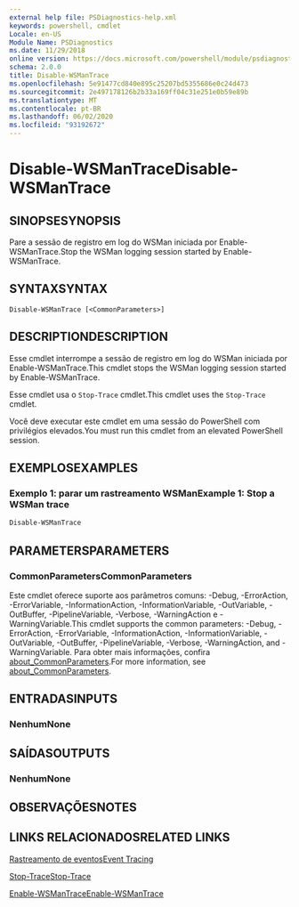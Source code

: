 ```yaml
---
external help file: PSDiagnostics-help.xml
keywords: powershell, cmdlet
Locale: en-US
Module Name: PSDiagnostics
ms.date: 11/29/2018
online version: https://docs.microsoft.com/powershell/module/psdiagnostics/disable-wsmantrace?view=powershell-7&WT.mc_id=ps-gethelp
schema: 2.0.0
title: Disable-WSManTrace
ms.openlocfilehash: 5e91477cd840e895c25207bd5355686e0c24d473
ms.sourcegitcommit: 2e497178126b2b33a169ff04c31e251e0b59e89b
ms.translationtype: MT
ms.contentlocale: pt-BR
ms.lasthandoff: 06/02/2020
ms.locfileid: "93192672"
---
```

# <span data-ttu-id="a63c1-103">Disable-WSManTrace</span><span class="sxs-lookup"><span data-stu-id="a63c1-103">Disable-WSManTrace</span></span>

## <span data-ttu-id="a63c1-104">SINOPSE</span><span class="sxs-lookup"><span data-stu-id="a63c1-104">SYNOPSIS</span></span>
<span data-ttu-id="a63c1-105">Pare a sessão de registro em log do WSMan iniciada por Enable-WSManTrace.</span><span class="sxs-lookup"><span data-stu-id="a63c1-105">Stop the WSMan logging session started by Enable-WSManTrace.</span></span>

## <span data-ttu-id="a63c1-106">SYNTAX</span><span class="sxs-lookup"><span data-stu-id="a63c1-106">SYNTAX</span></span>

```
Disable-WSManTrace [<CommonParameters>]
```

## <span data-ttu-id="a63c1-107">DESCRIPTION</span><span class="sxs-lookup"><span data-stu-id="a63c1-107">DESCRIPTION</span></span>
<span data-ttu-id="a63c1-108">Esse cmdlet interrompe a sessão de registro em log do WSMan iniciada por Enable-WSManTrace.</span><span class="sxs-lookup"><span data-stu-id="a63c1-108">This cmdlet stops the WSMan logging session started by Enable-WSManTrace.</span></span>

<span data-ttu-id="a63c1-109">Esse cmdlet usa o `Stop-Trace` cmdlet.</span><span class="sxs-lookup"><span data-stu-id="a63c1-109">This cmdlet uses the `Stop-Trace` cmdlet.</span></span>

<span data-ttu-id="a63c1-110">Você deve executar este cmdlet em uma sessão do PowerShell com privilégios elevados.</span><span class="sxs-lookup"><span data-stu-id="a63c1-110">You must run this cmdlet from an elevated PowerShell session.</span></span>

## <span data-ttu-id="a63c1-111">EXEMPLOS</span><span class="sxs-lookup"><span data-stu-id="a63c1-111">EXAMPLES</span></span>

### <span data-ttu-id="a63c1-112">Exemplo 1: parar um rastreamento WSMan</span><span class="sxs-lookup"><span data-stu-id="a63c1-112">Example 1: Stop a WSMan trace</span></span>

```powershell
Disable-WSManTrace
```

## <span data-ttu-id="a63c1-113">PARAMETERS</span><span class="sxs-lookup"><span data-stu-id="a63c1-113">PARAMETERS</span></span>

### <span data-ttu-id="a63c1-114">CommonParameters</span><span class="sxs-lookup"><span data-stu-id="a63c1-114">CommonParameters</span></span>

<span data-ttu-id="a63c1-115">Este cmdlet oferece suporte aos parâmetros comuns: -Debug, -ErrorAction, -ErrorVariable, -InformationAction, -InformationVariable, -OutVariable, -OutBuffer, -PipelineVariable, -Verbose, -WarningAction e -WarningVariable.</span><span class="sxs-lookup"><span data-stu-id="a63c1-115">This cmdlet supports the common parameters: -Debug, -ErrorAction, -ErrorVariable, -InformationAction, -InformationVariable, -OutVariable, -OutBuffer, -PipelineVariable, -Verbose, -WarningAction, and -WarningVariable.</span></span> <span data-ttu-id="a63c1-116">Para obter mais informações, confira [about_CommonParameters](https://go.microsoft.com/fwlink/?LinkID=113216).</span><span class="sxs-lookup"><span data-stu-id="a63c1-116">For more information, see [about_CommonParameters](https://go.microsoft.com/fwlink/?LinkID=113216).</span></span>

## <span data-ttu-id="a63c1-117">ENTRADAS</span><span class="sxs-lookup"><span data-stu-id="a63c1-117">INPUTS</span></span>

### <span data-ttu-id="a63c1-118">Nenhum</span><span class="sxs-lookup"><span data-stu-id="a63c1-118">None</span></span>

## <span data-ttu-id="a63c1-119">SAÍDAS</span><span class="sxs-lookup"><span data-stu-id="a63c1-119">OUTPUTS</span></span>

### <span data-ttu-id="a63c1-120">Nenhum</span><span class="sxs-lookup"><span data-stu-id="a63c1-120">None</span></span>

## <span data-ttu-id="a63c1-121">OBSERVAÇÕES</span><span class="sxs-lookup"><span data-stu-id="a63c1-121">NOTES</span></span>

## <span data-ttu-id="a63c1-122">LINKS RELACIONADOS</span><span class="sxs-lookup"><span data-stu-id="a63c1-122">RELATED LINKS</span></span>

[<span data-ttu-id="a63c1-123">Rastreamento de eventos</span><span class="sxs-lookup"><span data-stu-id="a63c1-123">Event Tracing</span></span>](/windows/desktop/ETW/event-tracing-portal)

[<span data-ttu-id="a63c1-124">Stop-Trace</span><span class="sxs-lookup"><span data-stu-id="a63c1-124">Stop-Trace</span></span>](stop-trace.md)

[<span data-ttu-id="a63c1-125">Enable-WSManTrace</span><span class="sxs-lookup"><span data-stu-id="a63c1-125">Enable-WSManTrace</span></span>](Enable-WSManTrace.md)
